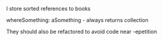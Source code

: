 I store sorted references to books

whereSomething: aSomething - always returns collection

They should also be refactored to avoid code near -epetition